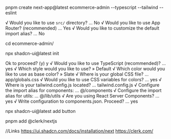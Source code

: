 pnpm create next-app@latest ecommerce-admin --typescript --tailwind --eslint

√ Would you like to use `src/` directory? ... No 
√ Would you like to use App Router? (recommended) ... Yes
√ Would you like to customize the default import alias? ... No

cd ecommerce-admin/

npx shadcn-ui@latest init

Ok to proceed? (y) y
√ Would you like to use TypeScript (recommended)? ... yes
√ Which style would you like to use? » Default
√ Which color would you like to use as base color? » Slate
√ Where is your global CSS file? ... app/globals.css
√ Would you like to use CSS variables for colors? ... yes
√ Where is your tailwind.config.js located? ... tailwind.config.js
√ Configure the import alias for components: ... @/components
√ Configure the import alias for utils: ... @/lib/utils
√ Are you using React Server Components? ... yes
√ Write configuration to components.json. Proceed? ... yes

npx shadcn-ui@latest add button


pnpm add @clerk/nextjs








//Links
https://ui.shadcn.com/docs/installation/next
https://clerk.com/